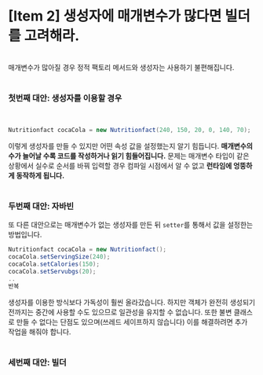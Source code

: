 # [Item 2] 생성자에 매개변수가 많다면 빌더를 고려해라.
</br>
매개변수가 많아질 경우 정적 팩토리 메서드와 생성자는 사용하기 불편해집니다. </br></br>

### **첫번째 대안: 생성자를 이용할 경우**
</br>

```java
Nutritionfact cocaCola = new Nutritionfact(240, 150, 20, 0, 140, 70);
```
이렇게 생성자를 만들 수 있지만 어떤 속성 값을 설정했는지 알기 힘듭니다. **매개변수의 수가 늘어날 수록 코드를 작성하거나 읽기 힘들어집니다.** 문제는 매개변수 타입이 같은 상황에서 실수로 순서를 바꿔 입력할 경우 컴파일 시점에서 알 수 없고 **런타임에 엉뚱하게 동작하게 됩니다.**
</br></br>

### **두번째 대안: 자바빈**
또 다른 대안으로는 매개변수가 없는 생성자를 만든 뒤 `setter`를 통해서 값을 설정한는 방법입니다.
</br>
```java
Nutritionfact cocaCola = new Nutritionfact();
cocaCola.setServingSize(240);
cocaCola.setCalories(150);
cocaCola.setServubgs(20);
..
반복
```
생성자를 이용한 방식보다 가독성이 훨씬 올라갔습니다. 하지만 객체가 완전히 생성되기 전까지는 중간에 사용할 수도 있으므로 일관성을 유지할 수 없습니다. 또한 불변 클래스로 만들 수 없다는 단점도 있으며(쓰레드 세이프하지 않습니다) 이를 해결하려면 추가 작업을 해줘야 합니다.
</br></br>
### **세번째 대안: 빌더**
